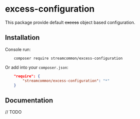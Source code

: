 # excess-configuration

This package provide default ~~excess~~ object based configuration.

## Installation
Console run:
```console
    composer require streamcommon/excess-configuration
```
Or add into your `composer.json`:
```json
    "require": {
        "streamcommon/excess-configuration": "*"
    }
```

## Documentation
// TODO